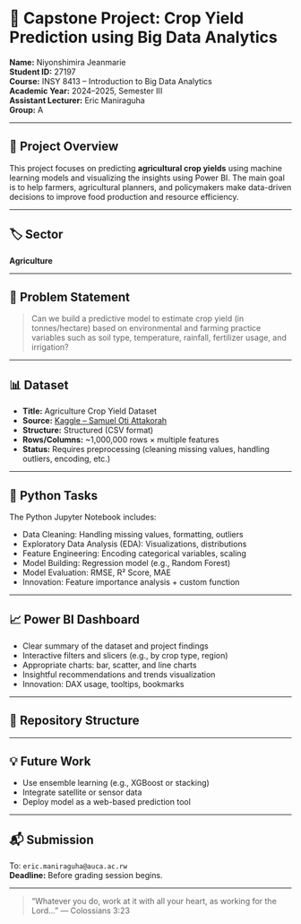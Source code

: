 # 🌾 Capstone Project: Crop Yield Prediction using Big Data Analytics

**Name:** Niyonshimira Jeanmarie  
**Student ID:** 27197  
**Course:** INSY 8413 – Introduction to Big Data Analytics  
**Academic Year:** 2024–2025, Semester III  
**Assistant Lecturer:** Eric Maniraguha  
**Group:** A

---

## 📘 Project Overview

This project focuses on predicting **agricultural crop yields** using machine learning models and visualizing the insights using Power BI. The main goal is to help farmers, agricultural planners, and policymakers make data-driven decisions to improve food production and resource efficiency.

---

## 🏷️ Sector
**Agriculture**

---

## 🧩 Problem Statement

> Can we build a predictive model to estimate crop yield (in tonnes/hectare) based on environmental and farming practice variables such as soil type, temperature, rainfall, fertilizer usage, and irrigation?

---

## 📊 Dataset

- **Title:** Agriculture Crop Yield Dataset  
- **Source:** [Kaggle – Samuel Oti Attakorah](https://www.kaggle.com/datasets/samuelotiattakorah/agriculture-crop-yield)  
- **Structure:** Structured (CSV format)  
- **Rows/Columns:** ~1,000,000 rows × multiple features  
- **Status:** Requires preprocessing (cleaning missing values, handling outliers, encoding, etc.)

---

## 🐍 Python Tasks

The Python Jupyter Notebook includes:
- Data Cleaning: Handling missing values, formatting, outliers
- Exploratory Data Analysis (EDA): Visualizations, distributions
- Feature Engineering: Encoding categorical variables, scaling
- Model Building: Regression model (e.g., Random Forest)
- Model Evaluation: RMSE, R² Score, MAE
- Innovation: Feature importance analysis + custom function

---

## 📈 Power BI Dashboard

- Clear summary of the dataset and project findings  
- Interactive filters and slicers (e.g., by crop type, region)  
- Appropriate charts: bar, scatter, and line charts  
- Insightful recommendations and trends visualization  
- Innovation: DAX usage, tooltips, bookmarks

---

## 📁 Repository Structure


---

## 💡 Future Work

- Use ensemble learning (e.g., XGBoost or stacking)
- Integrate satellite or sensor data
- Deploy model as a web-based prediction tool

---

## 📬 Submission

To: `eric.maniraguha@auca.ac.rw`  
**Deadline:** Before grading session begins.

---

> “Whatever you do, work at it with all your heart, as working for the Lord…” — Colossians 3:23


